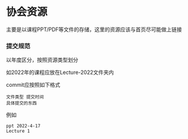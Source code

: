 # 协会资源
主要是以课程PPT/PDF等文件的存储，这里的资源应该与首页尽可能做上链接

### 提交规范

以年度区分，按照资源类型划分

如2022年的课程应放在Lecture-2022文件夹内

commit应按照如下格式

```
文件类型 提交时间
具体提交的东西
```

例如

```
ppt 2022-4-17
Lecture 1
```

